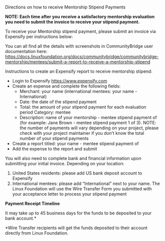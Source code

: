 Directions on how to receive Mentorship Stipend Payments 

**NOTE: Each time after you receive a satisfactory mentorship evaluation you need to submit the invoice to receive your stipend payment.**

To receive your Mentorship stipend payment, please submit an invoice via Expensify per instructions below:

You can all find all the details with screenshots in CommunityBridge user documentation here: 
https://docs.linuxfoundation.org/docs/communitybridge/communitybridge-mentorship/mentees/submit-a-report-to-receive-a-mentorship-stipend

Instructions to create an Expensify report to receive mentorship stipend: 

- Login to Expensify https://www.expensify.com 
- Create an expense and complete the following fields:
  -  Merchant: your name (international mentees: your name - International) 
  - Date: the date of the stipend payment
  - Total: the amount of your stipend payment for each evaluation period Category: mentee
  - Description: name of your mentorship - mentee stipend payment <number> of <number> (for example: Jane Brown - mentee stipend payment 1 of 3). NOTE: the number of payments will vary depending on your project, please check with your project maintainer if you don’t know the total number of your stipend payments
- Create a report titled: your name - mentee stipend payment <number> of <number>
- Add the expense to the report and submit

You will also need to complete bank and financial information upon submitting your initial invoice. Depending on your location:
1. United States residents: please add US bank deposit account to Expensify
1. International mentees: please add “International” next to your name. The Linux Foundation will use the Wire Transfer Form you submitted with your acceptance letter to process your stipend payment 

**Payment Receipt Timeline**

It may take up to 45 business days for the funds to be deposited to your bank account.*

*Wire Transfer recipients will get the funds deposited to their account directly from Linux Foundation.
